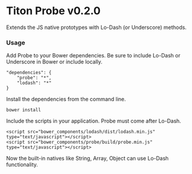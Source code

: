 # Titon Probe v0.2.0 #

Extends the JS native prototypes with Lo-Dash (or Underscore) methods.

### Usage ###

Add Probe to your Bower dependencies. Be sure to include Lo-Dash or Underscore in Bower or include locally.

```
"dependencies": {
    "probe": "*",
    "lodash": "*"
}
```

Install the dependencies from the command line.

```
bower install
```

Include the scripts in your application. Probe must come after Lo-Dash.

```
<script src="bower_components/lodash/dist/lodash.min.js" type="text/javascript"></script>
<script src="bower_components/probe/build/probe.min.js" type="text/javascript"></script>
```

Now the built-in natives like String, Array, Object can use Lo-Dash functionality.